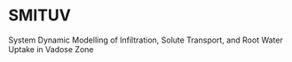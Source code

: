 # SMITUV
System Dynamic Modelling of Infiltration, Solute Transport, and Root Water Uptake in Vadose Zone
